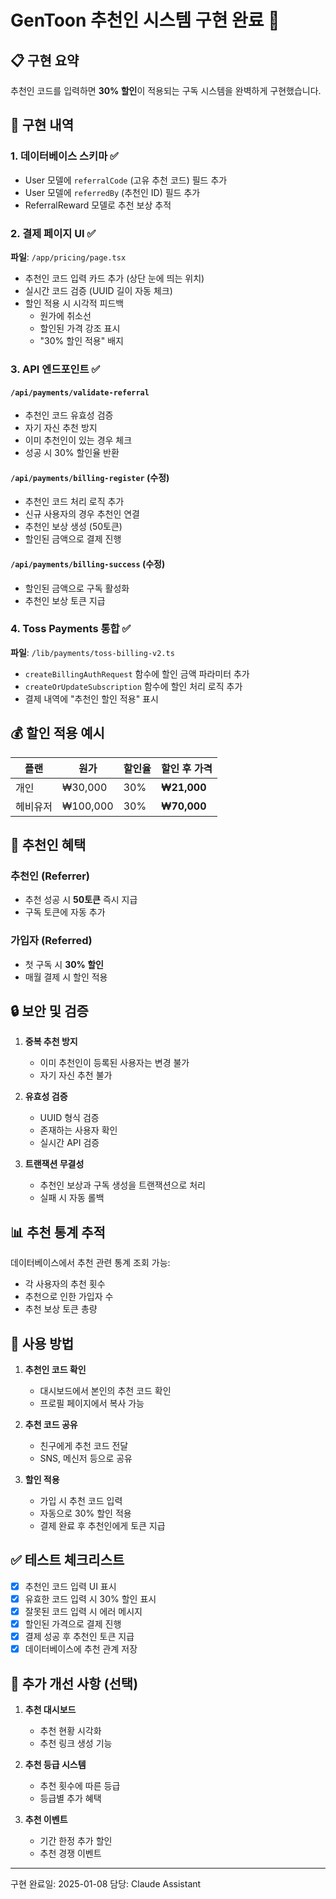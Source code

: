 # GenToon 추천인 시스템 구현 완료 🎉

## 📋 구현 요약

추천인 코드를 입력하면 **30% 할인**이 적용되는 구독 시스템을 완벽하게 구현했습니다.

## 🔧 구현 내역

### 1. 데이터베이스 스키마 ✅
- User 모델에 `referralCode` (고유 추천 코드) 필드 추가
- User 모델에 `referredBy` (추천인 ID) 필드 추가
- ReferralReward 모델로 추천 보상 추적

### 2. 결제 페이지 UI ✅
**파일**: `/app/pricing/page.tsx`
- 추천인 코드 입력 카드 추가 (상단 눈에 띄는 위치)
- 실시간 코드 검증 (UUID 길이 자동 체크)
- 할인 적용 시 시각적 피드백
  - 원가에 취소선
  - 할인된 가격 강조 표시
  - "30% 할인 적용" 배지

### 3. API 엔드포인트 ✅

#### `/api/payments/validate-referral`
- 추천인 코드 유효성 검증
- 자기 자신 추천 방지
- 이미 추천인이 있는 경우 체크
- 성공 시 30% 할인율 반환

#### `/api/payments/billing-register` (수정)
- 추천인 코드 처리 로직 추가
- 신규 사용자의 경우 추천인 연결
- 추천인 보상 생성 (50토큰)
- 할인된 금액으로 결제 진행

#### `/api/payments/billing-success` (수정)
- 할인된 금액으로 구독 활성화
- 추천인 보상 토큰 지급

### 4. Toss Payments 통합 ✅
**파일**: `/lib/payments/toss-billing-v2.ts`
- `createBillingAuthRequest` 함수에 할인 금액 파라미터 추가
- `createOrUpdateSubscription` 함수에 할인 처리 로직 추가
- 결제 내역에 "추천인 할인 적용" 표시

## 💰 할인 적용 예시

| 플랜 | 원가 | 할인율 | 할인 후 가격 |
|------|------|--------|--------------|
| 개인 | ₩30,000 | 30% | **₩21,000** |
| 헤비유저 | ₩100,000 | 30% | **₩70,000** |

## 🎁 추천인 혜택

### 추천인 (Referrer)
- 추천 성공 시 **50토큰** 즉시 지급
- 구독 토큰에 자동 추가

### 가입자 (Referred)
- 첫 구독 시 **30% 할인**
- 매월 결제 시 할인 적용

## 🔒 보안 및 검증

1. **중복 추천 방지**
   - 이미 추천인이 등록된 사용자는 변경 불가
   - 자기 자신 추천 불가

2. **유효성 검증**
   - UUID 형식 검증
   - 존재하는 사용자 확인
   - 실시간 API 검증

3. **트랜잭션 무결성**
   - 추천인 보상과 구독 생성을 트랜잭션으로 처리
   - 실패 시 자동 롤백

## 📊 추천 통계 추적

데이터베이스에서 추천 관련 통계 조회 가능:
- 각 사용자의 추천 횟수
- 추천으로 인한 가입자 수
- 추천 보상 토큰 총량

## 🚀 사용 방법

1. **추천인 코드 확인**
   - 대시보드에서 본인의 추천 코드 확인
   - 프로필 페이지에서 복사 가능

2. **추천 코드 공유**
   - 친구에게 추천 코드 전달
   - SNS, 메신저 등으로 공유

3. **할인 적용**
   - 가입 시 추천 코드 입력
   - 자동으로 30% 할인 적용
   - 결제 완료 후 추천인에게 토큰 지급

## ✅ 테스트 체크리스트

- [x] 추천인 코드 입력 UI 표시
- [x] 유효한 코드 입력 시 30% 할인 표시
- [x] 잘못된 코드 입력 시 에러 메시지
- [x] 할인된 가격으로 결제 진행
- [x] 결제 성공 후 추천인 토큰 지급
- [x] 데이터베이스에 추천 관계 저장

## 📝 추가 개선 사항 (선택)

1. **추천 대시보드**
   - 추천 현황 시각화
   - 추천 링크 생성 기능

2. **추천 등급 시스템**
   - 추천 횟수에 따른 등급
   - 등급별 추가 혜택

3. **추천 이벤트**
   - 기간 한정 추가 할인
   - 추천 경쟁 이벤트

---

구현 완료일: 2025-01-08
담당: Claude Assistant